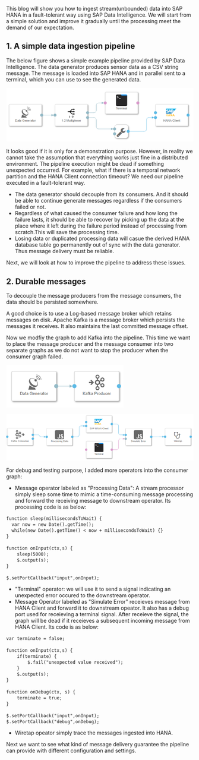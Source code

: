 This blog will show you how to ingest stream(unbounded) data into SAP HANA in a fault-tolerant way using SAP Data Intelligence. We will start from a simple solution and improve it gradually until the processing meet the demand of our expectation. 

## 1. A simple data ingestion pipeline
The below figure shows a simple example pipeline provided by SAP Data Intelligence. The data generator produces sensor data as a CSV string message. The message is loaded into SAP HANA and in parallel sent to a terminal, which you can use to see the generated data.

![](images/simpleIngestion.png)

It looks good if it is only for a demonstration purpose. However, in reality we cannot take the assumption that everything works just fine in a distributed environment. The pipeline execution might be dead if something unexpected occurred. For example, what if there is a temporal network partition and the HANA Client connection timeout? We need our pipeline executed in a fault-tolerant way. 

- The data generator should decouple from its consumers. And it should be able to continue generate messages regardless if the consumers failed or not. 
- Regardless of what caused the consumer failure and how long the failure lasts, it should be able to recover by picking up the data at the place where it left during the failure period instead of processing from scratch.This will save the processing time.
- Losing data or duplicated processing data will casue the derived HANA database table go permanently out of sync with the data generator. Thus message delivery must be reliable. 

Next, we will look at how to improve the pipeline to address these issues.

## 2. Durable messages
To decouple the message producers from the message consumers, the data should be persisted somewhere.

A good choice is to use a Log-based message broker which retains messages on disk. Apache Kafka is a message broker which persists the messages it receives. It also maintains the last committed message offset.

Now we modfiy the graph to add Kafka into the pipeline. This time we want to place the message producer and the message consumer into two separate graphs as we do not want to stop the producer when the consumer graph failed.

![](images/producer.png)

![](images/consumerAtMostOnce.png)

For debug and testing purpose, I added more operators into the consumer graph:
- Message operator labeled as "Processing Data": A stream processor simply sleep some time to mimic a time-consuming message processing and forward the receiving message to downstream operator. Its processing code is as below:
```
function sleep(millisecondsToWait) {
  var now = new Date().getTime();
  while(new Date().getTime() < now + millisecondsToWait) {}
}

function onInput(ctx,s) {
    sleep(5000);
    $.output(s);
}

$.setPortCallback("input",onInput);
```
- "Terminal" operator: we will use it to send a signal indicating an unexpected error occured to the downstream operator.
- Message Operator labeled as "Simulate Error" receieves message from HANA Client and forward it to downstream opeator. It also has a debug port used for receieving a terminal signal. After receieve the signal, the graph will be dead if it receieves a subsequent incoming message from HANA Client. Its code is as below:

```
var terminate = false;

function onInput(ctx,s) {
    if(terminate) {
        $.fail("unexpected value received");
    }
    $.output(s);
}

function onDebug(ctx, s) {
    terminate = true;
}

$.setPortCallback("input",onInput);
$.setPortCallback("debug",onDebug);
```
- Wiretap opeator simply trace the messages ingested into HANA.

Next we want to see what kind of message delivery guarantee the pipeline can provide with different configuration and settings.